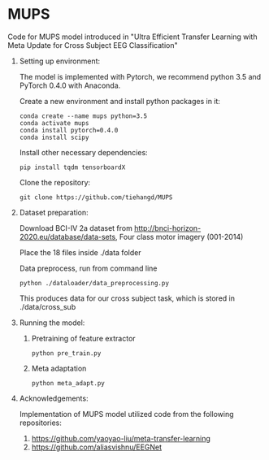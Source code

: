 # MUPS

Code for MUPS model introduced in "Ultra Efficient Transfer Learning with Meta Update for Cross Subject EEG Classification"

1) Setting up environment:

   The model is implemented with Pytorch, we recommend python 3.5 and PyTorch 0.4.0 with Anaconda.
   
   Create a new environment and install python packages in it:
   
       conda create --name mups python=3.5
       conda activate mups
       conda install pytorch=0.4.0
       conda install scipy
   
   Install other necessary dependencies:
   
       pip install tqdm tensorboardX
       
   Clone the repository:
   
       git clone https://github.com/tiehangd/MUPS
       
2) Dataset preparation:

   Download BCI-IV 2a dataset from http://bnci-horizon-2020.eu/database/data-sets, Four class motor imagery (001-2014)
   
   Place the 18 files inside ./data folder
   
   Data preprocess, run from command line
   
       python ./dataloader/data_preprocessing.py
   
   This produces data for our cross subject task, which is stored in ./data/cross_sub
   
3) Running the model:
   1) Pretraining of feature extractor
   
          python pre_train.py
     
   2) Meta adaptation 
   
          python meta_adapt.py
      
4) Acknowledgements:

    Implementation of MUPS model utilized code from the following repositories:
    
    1) https://github.com/yaoyao-liu/meta-transfer-learning
    2) https://github.com/aliasvishnu/EEGNet
      
      
      
      
      
     
   
   
   


